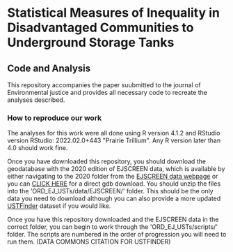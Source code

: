 # Statistical Measures of Inequality in Disadvantaged Communities to Underground Storage Tanks

## Code and Analysis

This repository accompanies the paper suubmitted to the journal of Environmental justice and provides all necessary code to recreate the analyses described.


### How to reproduce our work

The analyses for this work were all done using R version 4.1.2 and RStudio version RStudio: 2022.02.0+443 "Prairie Trillium". Any R version later than 4.0 should work fine.

Once you have downloaded this repository, you should download the geodatabase with the 2020 edition of EJSCREEN data, which is available by either navigating to the 2020 folder from the [EJSCREEN data webpage](https://www.epa.gov/ejscreen/download-ejscreen-data) or you can [CLICK HERE](https://gaftp.epa.gov/EJSCREEN/2020/EJSCREEN_2020_USPR.gdb.zip) for a direct gdb download. You should unzip the files into the 'ORD_EJ_USTs/data/EJSCREEN/' folder. This should be the only data you need to download although you can also provide a more updated [USTFinder](https://www.epa.gov/ust/ust-finder) dataset if you would like.

Once you have this repository downloaded and the EJSCREEN data in the correct folder, you can begin to work through the 'ORD_EJ_USTs/scripts/' folder. The scripts are numbered in the order of progression you will need to run them. (DATA COMMONS CITATION FOR USTFINDER)